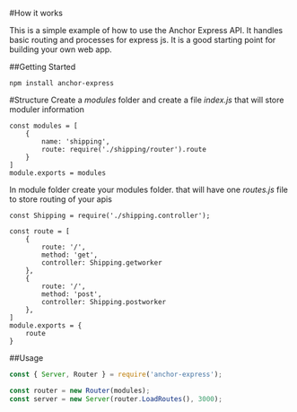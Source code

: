 #How it works

This is a simple example of how to use the Anchor Express API. It handles basic routing and processes for express js. It is a good starting point for building your own web app.

##Getting Started

`npm install anchor-express`


#Structure
Create a _modules_ folder and create a file _index.js_ that will store moduler information

```
const modules = [
    {
        name: 'shipping',
        route: require('./shipping/router').route
    }
]
module.exports = modules
```

In module folder create your modules folder. that will have one _routes.js_ file to store routing of your apis

```
const Shipping = require('./shipping.controller');

const route = [
    {
        route: '/',
        method: 'get',
        controller: Shipping.getworker
    },
    {
        route: '/',
        method: 'post',
        controller: Shipping.postworker
    },
]
module.exports = {
    route
}

```

##Usage

```javascript
const { Server, Router } = require('anchor-express');

const router = new Router(modules);
const server = new Server(router.LoadRoutes(), 3000);
```


